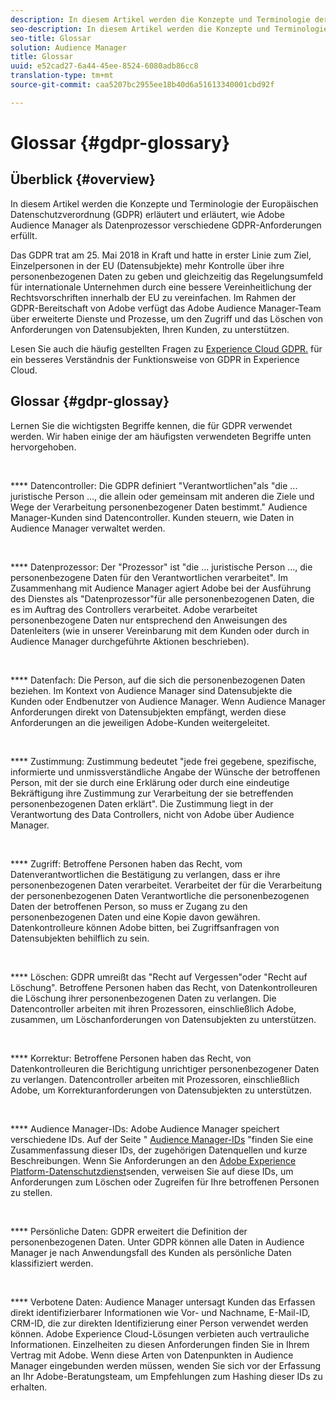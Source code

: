 ```yaml
---
description: In diesem Artikel werden die Konzepte und Terminologie der Europäischen Datenschutzverordnung (GDPR) erläutert und erläutert, wie Adobe Audience Manager als Datenprozessor verschiedene GDPR-Anforderungen erfüllt.
seo-description: In diesem Artikel werden die Konzepte und Terminologie der Europäischen Datenschutzverordnung (GDPR) erläutert und erläutert, wie Adobe Audience Manager als Datenprozessor verschiedene GDPR-Anforderungen erfüllt.
seo-title: Glossar
solution: Audience Manager
title: Glossar
uuid: e52cad27-6a44-45ee-8524-6080adb86cc8
translation-type: tm+mt
source-git-commit: caa5207bc2955ee18b40d6a51613340001cbd92f

---
```



# Glossar {#gdpr-glossary}

## Überblick {#overview}

In diesem Artikel werden die Konzepte und Terminologie der Europäischen Datenschutzverordnung (GDPR) erläutert und erläutert, wie Adobe Audience Manager als Datenprozessor verschiedene GDPR-Anforderungen erfüllt.

Das GDPR trat am 25. Mai 2018 in Kraft und hatte in erster Linie zum Ziel, Einzelpersonen in der EU (Datensubjekte) mehr Kontrolle über ihre personenbezogenen Daten zu geben und gleichzeitig das Regelungsumfeld für internationale Unternehmen durch eine bessere Vereinheitlichung der Rechtsvorschriften innerhalb der EU zu vereinfachen. Im Rahmen der GDPR-Bereitschaft von Adobe verfügt das Adobe Audience Manager-Team über erweiterte Dienste und Prozesse, um den Zugriff und das Löschen von Anforderungen von Datensubjekten, Ihren Kunden, zu unterstützen.

Lesen Sie auch die häufig gestellten Fragen zu [Experience Cloud GDPR.](https://www.adobe.io/apis/cloudplatform/gdpr/docs/alldocs.html#!api-specification/markdown/narrative/gdpr/gdpr-faq.md) für ein besseres Verständnis der Funktionsweise von GDPR in Experience Cloud.

## Glossar {#gdpr-glossay}

Lernen Sie die wichtigsten Begriffe kennen, die für GDPR verwendet werden. Wir haben einige der am häufigsten verwendeten Begriffe unten hervorgehoben.

 

**** Datencontroller: Die GDPR definiert "Verantwortlichen"als "die ... juristische Person ..., die allein oder gemeinsam mit anderen die Ziele und Wege der Verarbeitung personenbezogener Daten bestimmt." Audience Manager-Kunden sind Datencontroller. Kunden steuern, wie Daten in Audience Manager verwaltet werden.

 

**** Datenprozessor: Der "Prozessor" ist "die ... juristische Person ..., die personenbezogene Daten für den Verantwortlichen verarbeitet". Im Zusammenhang mit Audience Manager agiert Adobe bei der Ausführung des Dienstes als "Datenprozessor"für alle personenbezogenen Daten, die es im Auftrag des Controllers verarbeitet. Adobe verarbeitet personenbezogene Daten nur entsprechend den Anweisungen des Datenleiters (wie in unserer Vereinbarung mit dem Kunden oder durch in Audience Manager durchgeführte Aktionen beschrieben).

 

**** Datenfach: Die Person, auf die sich die personenbezogenen Daten beziehen. Im Kontext von Audience Manager sind Datensubjekte die Kunden oder Endbenutzer von Audience Manager. Wenn Audience Manager Anforderungen direkt von Datensubjekten empfängt, werden diese Anforderungen an die jeweiligen Adobe-Kunden weitergeleitet.

 

**** Zustimmung: Zustimmung bedeutet "jede frei gegebene, spezifische, informierte und unmissverständliche Angabe der Wünsche der betroffenen Person, mit der sie durch eine Erklärung oder durch eine eindeutige Bekräftigung ihre Zustimmung zur Verarbeitung der sie betreffenden personenbezogenen Daten erklärt". Die Zustimmung liegt in der Verantwortung des Data Controllers, nicht von Adobe über Audience Manager.

 

**** Zugriff: Betroffene Personen haben das Recht, vom Datenverantwortlichen die Bestätigung zu verlangen, dass er ihre personenbezogenen Daten verarbeitet. Verarbeitet der für die Verarbeitung der personenbezogenen Daten Verantwortliche die personenbezogenen Daten der betroffenen Person, so muss er Zugang zu den personenbezogenen Daten und eine Kopie davon gewähren. Datenkontrolleure können Adobe bitten, bei Zugriffsanfragen von Datensubjekten behilflich zu sein.

 

**** Löschen: GDPR umreißt das "Recht auf Vergessen"oder "Recht auf Löschung". Betroffene Personen haben das Recht, von Datenkontrolleuren die Löschung ihrer personenbezogenen Daten zu verlangen. Die Datencontroller arbeiten mit ihren Prozessoren, einschließlich Adobe, zusammen, um Löschanforderungen von Datensubjekten zu unterstützen.

 

**** Korrektur: Betroffene Personen haben das Recht, von Datenkontrolleuren die Berichtigung unrichtiger personenbezogener Daten zu verlangen. Datencontroller arbeiten mit Prozessoren, einschließlich Adobe, um Korrekturanforderungen von Datensubjekten zu unterstützen.

 

**** Audience Manager-IDs: Adobe Audience Manager speichert verschiedene IDs. Auf der Seite " [Audience Manager-IDs](data-privacy-ids.md) "finden Sie eine Zusammenfassung dieser IDs, der zugehörigen Datenquellen und kurze Beschreibungen. Wenn Sie Anforderungen an den [Adobe Experience Platform-Datenschutzdienst](https://www.adobe.io/apis/experienceplatform/home/services/privacy-service.html)senden, verweisen Sie auf diese IDs, um Anforderungen zum Löschen oder Zugreifen für Ihre betroffenen Personen zu stellen.

 

**** Persönliche Daten: GDPR erweitert die Definition der personenbezogenen Daten. Unter GDPR können alle Daten in Audience Manager je nach Anwendungsfall des Kunden als persönliche Daten klassifiziert werden.

 

**** Verbotene Daten: Audience Manager untersagt Kunden das Erfassen direkt identifizierbarer Informationen wie Vor- und Nachname, E-Mail-ID, CRM-ID, die zur direkten Identifizierung einer Person verwendet werden können. Adobe Experience Cloud-Lösungen verbieten auch vertrauliche Informationen. Einzelheiten zu diesen Anforderungen finden Sie in Ihrem Vertrag mit Adobe. Wenn diese Arten von Datenpunkten in Audience Manager eingebunden werden müssen, wenden Sie sich vor der Erfassung an Ihr Adobe-Beratungsteam, um Empfehlungen zum Hashing dieser IDs zu erhalten.
